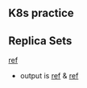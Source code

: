 K8s practice
-------------

## Replica Sets

[ref](/K8s/YAML/ReplicaSets/jenkins-alpine-rs.yaml)
* output is [ref](JOIPNotes/K8s/Images/Capture1.PNG) & [ref](JOIPNotes/K8s/Images/Capture2.PNG)



